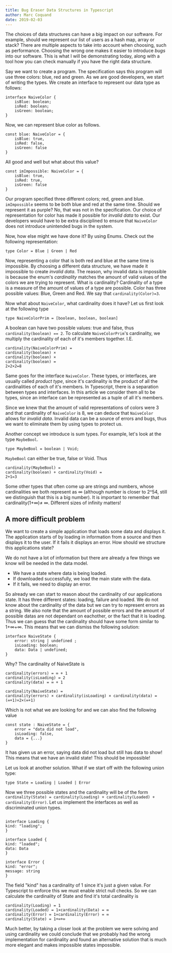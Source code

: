 ```yaml
---
title: Bug Eraser Data Structures in Typescript
author: Marc Coquand
date: 2019-02-03
---
```


The choices of data structures can have a big impact on our software. For
example, should we represent our list of users as a hash map, array or stack?
There are multiple aspects to take into account when choosing, such as
performance. Choosing the wrong one makes it easier to introduce _bugs_ into our
software. This is what I will be demonstrating today, along with a tool how you
can check manually if you have the right data structure.

Say we want to create a program. The specification says this program will use
three colors: blue, red and green. As we are good developers, we start of
writing the types. We create an interface to represent our data type as follows:

```
interface NaiveColor {
    isBlue: boolean;
    isRed: boolean;
    isGreen: boolean;
}
```

Now, we can represent blue color as follows.

```
const blue: NaiveColor = {
    isBlue: true,
    isRed: false,
    isGreen: false
}
```

All good and well but what about this value?

```
const imImpossible: NaiveColor = {
    isBlue: true,
    isRed: true,
    isGreen: false
}
```

Our program specified three different colors; red, green and blue.
`imImpossible` seems to be both blue and red at the same time. Should we
represent it as purple? No, that was not in the specification. Our choice of
representation for color has made it possible for _invalid data_ to exist. Our
developers would have to be extra disciplined to ensure that `NaiveColor` does
not introduce unintended bugs in the system.

Now, how else might we have done it? By using Enums. Check out the following
representation:

```
type Color = Blue | Green | Red
```

Now, representing a color that is both red and blue at the same time is
impossible. By choosing a different data structure, we have made it impossible
to create _invalid data_. The reason, why invalid data is impossible is because
the enum's _cardinality_ matches the amount of valid values of the colors we are
trying to represent. What is cardinality? Cardinality of a type is a measure of
the amount of values of a type are possible. Color has three possible values:
Blue, Green and Red. We say that `cardinality(Color)=3`.

Now what about `NaiveColor`, what cardinality does it have? Let us first look at
the following type

```
type NaiveColorPrim = [boolean, boolean, boolean]
```

A boolean can have two possible values: true and false, thus
`cardinality(boolean) == 2`. To calculate `NaiveColorPrim`'s cardinality,
we multiply the cardinality of each of it's members together. I.E.

```
cardinality(NaiveColorPrim) =
cardinality(boolean) ×
cardinality(boolean) ×
cardinality(boolean) =
2×2×2=8
```

Same goes for the interface `NaiveColor`. These types, or interfaces, are
usually called _product type_, since it's cardinality is the product of all the
cardinalities of each of it's members. In Typescript, there is a separation
between types and interfaces. In this article we consider them all to be
types, since an interface can be represented as a tuple of all it's members.

Since we knew that the amount of valid representations of colors were 3 and that
cardinality of `NaiveColor` is 8, we can deduce that `NaiveColor` allows for
_invalid data_. Invalid data can be a source of errors and bugs, thus we want to
eliminate them by using types to protect us.

Another concept we introduce is sum types. For example, let's look at the
type `MaybeBool`.

```
type MaybeBool = boolean | Void;
```

`MaybeBool` can either be true, false or Void. Thus

```
cardinality(MaybeBool) =
cardinality(boolean) + cardinality(Void) =
2+1=3
```

Some other types that often come up are strings and numbers, whose cardinalities
we both represent as ∞ (although number is closer to 2^54, still we
distinguish that this is a big number). It is important to remember that
cardinality(1+∞)≠ ∞. Different sizes of infinity matters!

## A more difficult problem

We want to create a simple application that loads some data and displays it. The
application starts of by loading in information from a source and then displays
it to the user. If it fails it displays an error. How should we structure this
applications state?

We do not have a lot of information but there are already a few things we know
will be needed in the data model.

- We have a state where data is being loaded.
- If downloaded successfully, we load the main state with the data.
- If it fails, we need to display an error.

So already we can start to reason about the cardinality of our applications
state. It has three different states: loading, failure and loaded. We do not
know about the cardinality of the data but we can try to represent errors as a
string. We also note that the amount of possible errors and the amount of
possible datas are not dependant on eachother, or the fact that it is loading.
Thus we can guess that the cardinality should have some form similar to 1+∞+∞.
This means that we can dismiss the following solution:

```
interface NaiveState {
    error: string | undefined ;
    isLoading: boolean;
    data: Data | undefined;
}
```

Why? The cardinality of NaiveState is

```
cardinality(errors) = ∞ + 1
cardinality(isLoading) = 2
cardinality(data) = ∞ + 1

cardinality(NaiveState) =
cardinality(errors) × cardinality(isLoading) × cardinality(data) =
(∞+1)×2×(∞+1)
```

Which is not what we are looking for and we can also find the
following value

```
const state : NaiveState = {
    error = "data did not load",
    isLoading: false,
    data = {...}
}
```

It has given us an error, saying data did not load but still has data to show!
This means that we have an invalid state! This should be impossible!

Let us look at another solution. What if we start off with the following
union type:

```
type State = Loading | Loaded | Error
```

Now we three possible states and the cardinality will be of the form
`cardinality(State) = cardinality(Loading) + cardinality(Loaded) + cardinality(Error)`. Let us implement the interfaces as well as discriminated
union types.

```

interface Loading {
kind: "loading";
}

interface Loaded {
kind: "loaded";
data: Data
}

interface Error {
kind: "error";
message: string
}

```

The field "kind" has a cardinality of 1 since it's just a given value. For
Typescript to enforce this we must enable strict null checks. So we can
calculate the cardinality of State and find it's total cardinality is

```
cardinality(Loading) = 1
cardinality(Loaded) = 1×cardinality(Data) = ∞
cardinality(Error) = 1×cardinality(Error) = ∞
cardinality(State) = 1+∞+∞
```

Much better, by taking a closer look at the problem we were solving and using
cardinality we could conclude that we probably had the wrong implementation for
cardinality and found an alternative solution that is much more elegant and
makes impossible states impossible.
